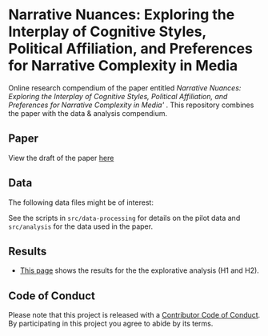 # Narrative Nuances: Exploring the Interplay of Cognitive Styles, Political Affiliation, and Preferences for Narrative Complexity in Media

Online research compendium of the paper entitled _Narrative Nuances: Exploring the Interplay of Cognitive Styles, Political Affiliation, and Preferences for Narrative Complexity in Media'_ . 
This repository combines the  paper with the data &amp; analysis compendium.

## Paper
View the draft of the paper [here](report/draft.pdf)

## Data
The following data files might be of interest:

See the scripts in `src/data-processing` for details on the pilot data and `src/analysis` for the data used in the paper.

## Results
* [This page](src/analysis/analysis.md) shows the results for the the explorative analysis (H1 and H2).

## Code of Conduct
Please note that this project is released with a [Contributor Code of Conduct](CONDUCT.md). By participating in this project you agree to abide by its terms.